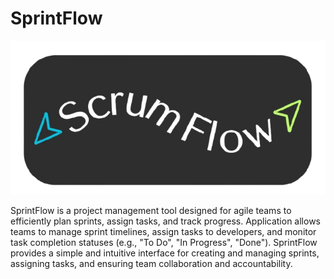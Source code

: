 # SprintFlow

![Logo](static/images/logo.png)

SprintFlow is a project management tool designed for agile teams to efficiently plan sprints, assign tasks, and track progress.
Application allows teams to manage sprint timelines, assign tasks to developers, and monitor task completion statuses (e.g., "To Do", "In Progress", "Done").
SprintFlow provides a simple and intuitive interface for creating and managing sprints, assigning tasks, and ensuring team collaboration and accountability.
